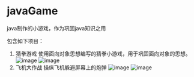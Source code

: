 # javaGame
java制作的小游戏，作为巩固java知识之用

包含如下项目：
1. 猜拳游戏
使用面向对象思想编写的猜拳小游戏，用于巩固面向对象的思想。
![image](https://note.youdao.com/yws/public/resource/ec2946bb9d3186ffa237b18a948304b8/xmlnote/0CB1A6850A204B30A6FFFB01E7F4F8CA/10097)
![image](https://note.youdao.com/yws/public/resource/ec2946bb9d3186ffa237b18a948304b8/xmlnote/EFA9A348E8A447C59720073C35BB9EB5/10094)
2. 飞机大作战
操纵飞机躲避屏幕上的炮弹
![image](https://note.youdao.com/yws/public/resource/ec2946bb9d3186ffa237b18a948304b8/xmlnote/4286EA3718084F95B6E5723153CFB4AB/10088)
![image](https://note.youdao.com/yws/public/resource/ec2946bb9d3186ffa237b18a948304b8/xmlnote/B210E60AB56C4ECDAFD0A0FC24132F14/10091)
